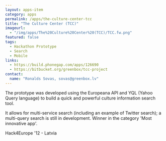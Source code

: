 ```yaml
---
layout: apps-item
category: apps
permalink: /apps/the-culture-center-tcc
title: "The Culture Center (TCC)"
imageurl:
  - "/img/apps/The%20Culture%20Center%20(TCC)/TCC.fw.png"
featured: false
tags:
  - Hackathon Prototype
  - Search
  - Mobile
links:
  - https://build.phonegap.com/apps/126690
  - https://bitbucket.org/greenbox/tcc-project
contact: 
  name: "Ronalds Sovas, sovas@greenbox.lv"
---
```


The prototype was developed using the Europeana API and YQL (Yahoo Query language) to build a quick and powerful culture information search tool.

It allows for multi-service search (including an example of Twitter search); a multi-query search is still in development. Winner in the category 'Most innovative app'.

Hack4Europe '12 - Latvia
